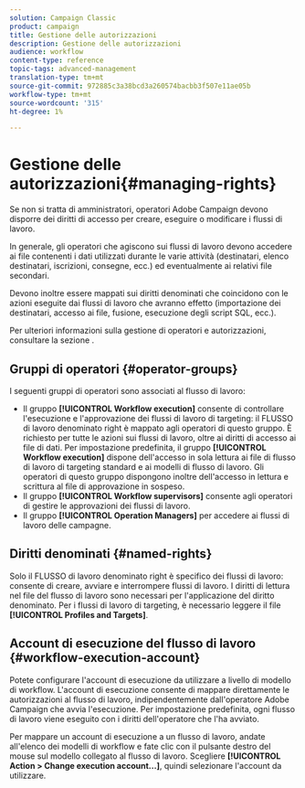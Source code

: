 ```yaml
---
solution: Campaign Classic
product: campaign
title: Gestione delle autorizzazioni
description: Gestione delle autorizzazioni
audience: workflow
content-type: reference
topic-tags: advanced-management
translation-type: tm+mt
source-git-commit: 972885c3a38bcd3a260574bacbb3f507e11ae05b
workflow-type: tm+mt
source-wordcount: '315'
ht-degree: 1%

---
```



# Gestione delle autorizzazioni{#managing-rights}

Se non si tratta di amministratori,  operatori Adobe Campaign devono disporre dei diritti di accesso per creare, eseguire o modificare i flussi di lavoro.

In generale, gli operatori che agiscono sui flussi di lavoro devono accedere ai file contenenti i dati utilizzati durante le varie attività (destinatari, elenco destinatari, iscrizioni, consegne, ecc.) ed eventualmente ai relativi file secondari.

Devono inoltre essere mappati sui diritti denominati che coincidono con le azioni eseguite dai flussi di lavoro che avranno effetto (importazione dei destinatari, accesso ai file, fusione, esecuzione degli script SQL, ecc.).

Per ulteriori informazioni sulla gestione di operatori e autorizzazioni, consultare la sezione [](../../platform/using/access-management.md).

## Gruppi di operatori {#operator-groups}

I seguenti gruppi di operatori sono associati al flusso di lavoro:

* Il gruppo **[!UICONTROL Workflow execution]** consente di controllare l&#39;esecuzione e l&#39;approvazione dei flussi di lavoro di targeting: il FLUSSO di lavoro denominato right è mappato agli operatori di questo gruppo. È richiesto per tutte le azioni sui flussi di lavoro, oltre ai diritti di accesso ai file di dati. Per impostazione predefinita, il gruppo **[!UICONTROL Workflow execution]** dispone dell&#39;accesso in sola lettura ai file di flusso di lavoro di targeting standard e ai modelli di flusso di lavoro. Gli operatori di questo gruppo dispongono inoltre dell&#39;accesso in lettura e scrittura al file di approvazione in sospeso.
* Il gruppo **[!UICONTROL Workflow supervisors]** consente agli operatori di gestire le approvazioni dei flussi di lavoro.
* Il gruppo **[!UICONTROL Operation Managers]** per accedere ai flussi di lavoro delle campagne.

## Diritti denominati {#named-rights}

Solo il FLUSSO di lavoro denominato right è specifico dei flussi di lavoro: consente di creare, avviare e interrompere flussi di lavoro. I diritti di lettura nel file del flusso di lavoro sono necessari per l&#39;applicazione del diritto denominato. Per i flussi di lavoro di targeting, è necessario leggere il file **[!UICONTROL Profiles and Targets]**.

## Account di esecuzione del flusso di lavoro {#workflow-execution-account}

Potete configurare l&#39;account di esecuzione da utilizzare a livello di modello di workflow. L&#39;account di esecuzione consente di mappare direttamente le autorizzazioni al flusso di lavoro, indipendentemente dall&#39;operatore Adobe Campaign  che avvia l&#39;esecuzione. Per impostazione predefinita, ogni flusso di lavoro viene eseguito con i diritti dell&#39;operatore che l&#39;ha avviato.

Per mappare un account di esecuzione a un flusso di lavoro, andate all&#39;elenco dei modelli di workflow e fate clic con il pulsante destro del mouse sul modello collegato al flusso di lavoro. Scegliere **[!UICONTROL Action > Change execution account...]**, quindi selezionare l&#39;account da utilizzare.
